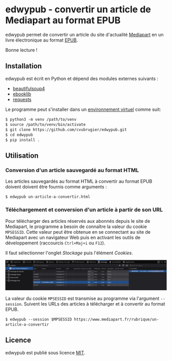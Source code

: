 # edwypub - convertir un article de Mediapart au format EPUB

edwypub permet de convertir un article du site d'actualité
[Mediapart](https://www.mediapart.fr)
en un livre électronique au format
[EPUB](https://www.w3.org/TR/epub-overview-33/).

Bonne lecture !

## Installation

edwypub est écrit en Python et dépend des modules externes suivants :

* [beautifulsoup4](https://pypi.org/project/beautifulsoup4/)
* [ebooklib](https://pypi.org/project/EbookLib/)
* [requests](https://pypi.org/project/requests/)

Le programme peut s'installer dans un
[environnement virtuel](https://docs.python.org/3.12/library/venv.html)
comme suit:

    $ python3 -m venv /path/to/venv
    $ source /path/to/venv/bin/activate
    $ git clone https://github.com/cvubrugier/edwypub.git
    $ cd edwypub
    $ pip install .


## Utilisation

### Conversion d'un article sauvegardé au format HTML

Les articles sauvegardés au format HTML à convertir au format EPUB
doivent doivent être fournis comme arguments :

    $ edwypub un-article-a-convertir.html

### Téléchargement et conversion d'un article à partir de son URL

Pour télécharger des articles réservés aux abonnés depuis le site de
Mediapart, le programme a besoin de connaître la valeur du cookie
`MPSESSID`. Cette valeur peut être obtenue en se connectant au site de
Mediapart avec un navigateur Web puis en activant les outils de
développement (raccourcis `Ctrl+Maj+i` ou `F12`).

Il faut sélectionner l'onglet _Stockage_ puis l'élément _Cookies_.

![Récupération du cookie MPSESSID dans Mozilla Firefox](./session-id-capture.png)

La valeur du cookie `MPSESSID` est transmise au programme via
l'argument `--session`. Suivent les URLs des articles à télécharger et
à convertir au format EPUB.

    $ edwypub --session $MPSESSID https://www.mediapart.fr/rubrique/un-article-a-convertir

## Licence

edwypub est publié sous licence [MIT](https://spdx.org/licenses/MIT.html).
